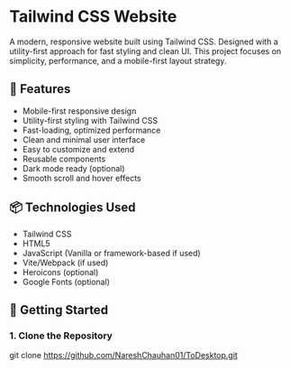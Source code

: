 # Tailwind CSS Website

A modern, responsive website built using Tailwind CSS. Designed with a utility-first approach for fast styling and clean UI. This project focuses on simplicity, performance, and a mobile-first layout strategy.

## 🌟 Features

- Mobile-first responsive design
- Utility-first styling with Tailwind CSS
- Fast-loading, optimized performance
- Clean and minimal user interface
- Easy to customize and extend
- Reusable components
- Dark mode ready (optional)
- Smooth scroll and hover effects

## 📦 Technologies Used

- Tailwind CSS
- HTML5
- JavaScript (Vanilla or framework-based if used)
- Vite/Webpack (if used)
- Heroicons (optional)
- Google Fonts (optional)

## 🚀 Getting Started

### 1. Clone the Repository


git clone https://github.com/NareshChauhan01/ToDesktop.git
